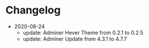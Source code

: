 # Changelog

- 2020-08-24
    - update: Adminer Hever Theme from 0.2.1 to 0.2.5
    - update: Adminer Update from  4.3.1 to 4.7.7

